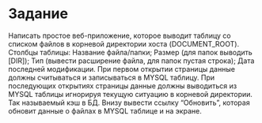 # Задание
Написать простое веб-приложение, которое выводит таблицу со списком файлов в корневой директории хоста (DOCUMENT_ROOT). 
Столбцы таблицы: 
Название файла/папки; 
Размер (для папок выводить [DIR]); 
Тип (вывести расширение файла, для папок пустая строка); 
Дата последней модификации.
При первом открытии страницы данные должны считываться и записываться в MYSQL таблицу. При последующих открытиях страницы
 данные должны выводиться из MYSQL таблицы игнорируя текущую ситуацию в корневой директории. Так называемый кэш в БД.
Внизу вывести ссылку “Обновить”, которая обновит данные о файлах в MYSQL таблице и на экране.
